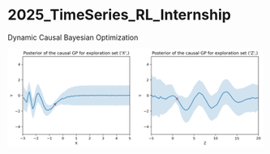 # 2025_TimeSeries_RL_Internship

Dynamic Causal Bayesian Optimization

![My Animated GIF](demo\experiments\dcbp.gif)

